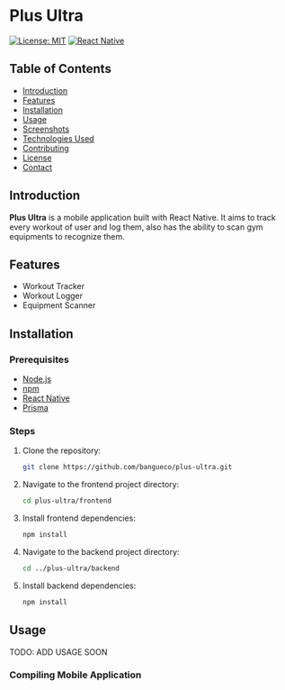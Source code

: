 # Plus Ultra

[![License: MIT](https://img.shields.io/badge/License-MIT-yellow.svg)](LICENSE)
[![React Native](https://img.shields.io/badge/React%20Native-0.64.2-blue.svg)](https://reactnative.dev/)

## Table of Contents

- [Introduction](#introduction)
- [Features](#features)
- [Installation](#installation)
- [Usage](#usage)
- [Screenshots](#screenshots)
- [Technologies Used](#technologies-used)
- [Contributing](#contributing)
- [License](#license)
- [Contact](#contact)

## Introduction

**Plus Ultra** is a mobile application built with React Native. It aims to track every workout of user and log them, also has the ability to scan gym equipments to recognize them.

## Features

- Workout Tracker
- Workout Logger
- Equipment Scanner

## Installation

### Prerequisites

- [Node.js](https://nodejs.org/)
- [npm](https://www.npmjs.com/)
- [React Native](https://reactnative.dev/docs/environment-setup)
- [Prisma](https://www.prisma.io/)

### Steps

1. Clone the repository:
    ```bash
    git clone https://github.com/bangueco/plus-ultra.git
    ```
2. Navigate to the frontend project directory:
    ```bash
    cd plus-ultra/frontend
    ```
3. Install frontend dependencies:
    ```bash
    npm install
    ```
4. Navigate to the backend project directory:
    ```bash
    cd ../plus-ultra/backend
    ```
5. Install backend dependencies:
    ```bash
    npm install
    ```

## Usage

TODO: ADD USAGE SOON

### Compiling Mobile Application

